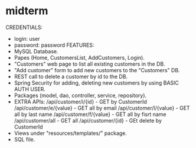 # midterm
CREDENTIALS:
   * login: user
   * password: password
FEATURES:
 * MySQL Database.
 * Papes (Home, CustomersList, AddCustomers, Login).
 * "Customers" web page to list all existing customers in the DB.
 * "Add customer" form to add new customers to the "Customers" DB.
 * REST call to delete a customer by id to the DB.
 * Spring Security for adding, deleting new customers by using BASIC AUTH USER.
 * Packages (model, dao, controller, service, repository).
 * EXTRA APIs:
    /api/customer/i/{id}      -  GET by CustomerId
    /api/customer/e/{value}   -  GET all by email
    /api/customer/l/{value}   -  GET all by last name
    /api/customer/f/{value}   -  GET all by fisrt name
    /api/customer/all         -  GET all
    /api/customer/{id}        -  GEt delete by CustomerId
 * Views under "resources/templates/" package.
 * SQL file.
